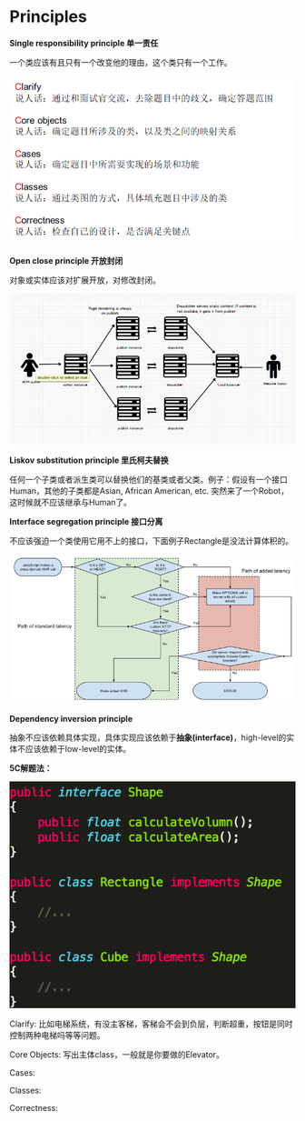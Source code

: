 # Principles

**Single responsibility principle 单一责任**

一个类应该有且只有一个改变他的理由，这个类只有一个工作。

![](../.gitbook/assets/image%20%284%29.png)

**Open close principle 开放封闭**

对象或实体应该对扩展开放，对修改封闭。

![](../.gitbook/assets/image%20%288%29.png)

**Liskov substitution principle 里氏柯夫替换**

任何一个子类或者派生类可以替换他们的基类或者父类。例子：假设有一个接口Human，其他的子类都是Asian, African American, etc. 突然来了一个Robot，这时候就不应该继承与Human了。

**Interface segregation principle 接口分离**

不应该强迫一个类使用它用不上的接口，下面例子Rectangle是没法计算体积的。

![](../.gitbook/assets/image%20%286%29.png)

**Dependency inversion principle**

抽象不应该依赖具体实现，具体实现应该依赖于**抽象\(interface\)**，high-level的实体不应该依赖于low-level的实体。



**5C解题法：**

![](../.gitbook/assets/image%20%285%29.png)

Clarify: 比如电梯系统，有没主客梯，客梯会不会到负层，判断超重，按钮是同时控制两种电梯吗等等问题。

Core Objects: 写出主体class，一般就是你要做的Elevator。

Cases:

Classes:

Correctness:





